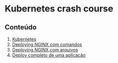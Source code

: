 # Kubernetes crash course

## Conteúdo

1. [Kubernetes](./1.kubernetes.md)
2. [Deploying NGINX com comandos](./2.deploying-NGINX-com-comandos.md)
3. [Deploying NGINX com arquivos](./3.deploying-NGINX-com-arquivos.md)
4. [Deploy completo de uma aplicação](./4.deploy-completo-de-uma-aplicação.md)
